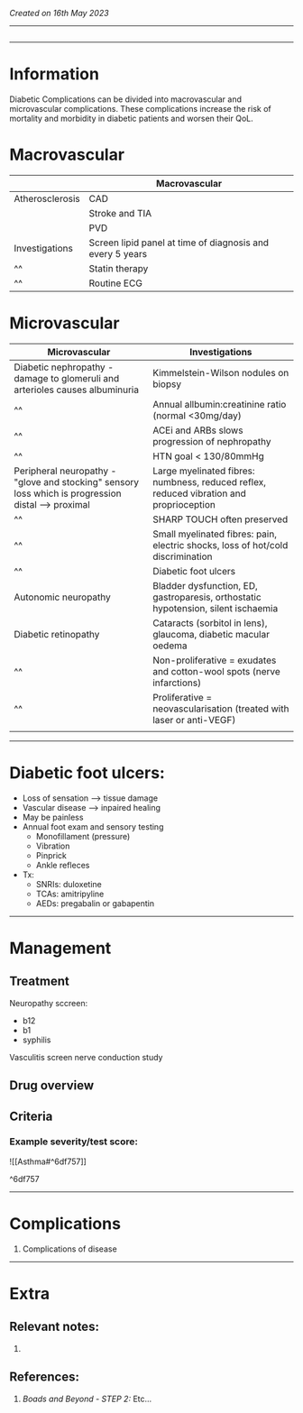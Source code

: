 *Created on 16th May 2023*

---
```toc
```
---

# Information
Diabetic Complications can be divided into macrovascular and microvascular complications. These complications increase the risk of mortality and morbidity in diabetic patients and worsen their QoL.


# Macrovascular

|                 | Macrovascular                                             |
| --------------- | --------------------------------------------------------- |
| Atherosclerosis | CAD                                                       |
|                 | Stroke and TIA                                            |
|                 | PVD                                                       |
| Investigations  | Screen lipid panel at time of diagnosis and every 5 years |
| ^^              | Statin therapy                                            |
| ^^              | Routine ECG                                               |


# Microvascular

| Microvascular                                                                                     | Investigations                                                                          |
| ------------------------------------------------------------------------------------------------- | --------------------------------------------------------------------------------------- |
| Diabetic nephropathy - damage to glomeruli and arterioles causes albuminuria                      | Kimmelstein-Wilson nodules on biopsy                                                    |
| ^^                                                                                                | Annual allbumin:creatinine ratio (normal <30mg/day)                                     |
| ^^                                                                                                | ACEi and ARBs slows progression of nephropathy                                          |
| ^^                                                                                                | HTN goal < 130/80mmHg                                                                   |
|Peripheral neuropathy - "glove and stocking" sensory loss which is progression distal --> proximal|Large myelinated fibres: numbness, reduced reflex, reduced vibration and proprioception|
|^^|SHARP TOUCH often preserved|
| ^^                                                                                                |Small myelinated fibres: pain, electric shocks, loss of hot/cold discrimination |
| ^^                                                                                                | Diabetic foot ulcers                                                                    |
| Autonomic neuropathy                                                                              |Bladder dysfunction, ED, gastroparesis, orthostatic hypotension, silent ischaemia|
| Diabetic retinopathy                                                                              | Cataracts (sorbitol in lens), glaucoma, diabetic macular oedema                         |
| ^^                                                                                                | Non-proliferative = exudates and cotton-wool spots (nerve infarctions)                  |
| ^^                                                                                                | Proliferative = neovascularisation (treated with laser or anti-VEGF)                    |
|                                                                                                   |                                                                                         |

--- 

# Diabetic foot ulcers: 
- Loss of sensation --> tissue damage
- Vascular disease --> inpaired healing
- May be painless
- Annual foot exam and sensory testing 
	- Monofillament (pressure)
	- Vibration
	- Pinprick
	- Ankle refleces
- Tx: 
	- SNRIs: duloxetine
	- TCAs: amitripyline
	- AEDs: pregabalin or gabapentin


---

# Management
## Treatment
Neuropathy sccreen:
- b12
- b1
- syphilis 

Vasculitis screen
nerve conduction study

## Drug overview

## Criteria
### Example severity/test score:
![[Asthma#^6df757]]

^6df757

---

# Complications
1. Complications of disease

---

# Extra
## Relevant notes:
1. 
## References:
1. *Boads and Beyond - STEP 2:* Etc...